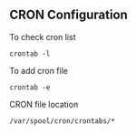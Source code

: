 ## CRON Configuration

To check cron list
```
crontab -l

```

To add cron file
```
crontab -e

```

CRON file location
```
/var/spool/cron/crontabs/*

```
